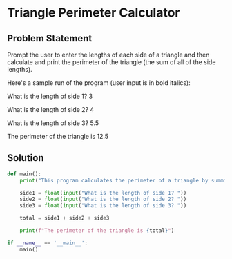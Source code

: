 # Triangle Perimeter Calculator

## Problem Statement

Prompt the user to enter the lengths of each side of a triangle and then calculate and print the perimeter of the triangle (the sum of all of the side lengths).

Here's a sample run of the program (user input is in bold italics):

What is the length of side 1? 3

What is the length of side 2? 4

What is the length of side 3? 5.5

The perimeter of the triangle is 12.5

## Solution 

```python
def main():
    print("This program calculates the perimeter of a triangle by summing its three side lengths.")

    side1 = float(input("What is the length of side 1? "))
    side2 = float(input("What is the length of side 2? "))
    side3 = float(input("What is the length of side 3? "))

    total = side1 + side2 + side3

    print(f"The perimeter of the triangle is {total}")

if __name__ == '__main__':
    main()